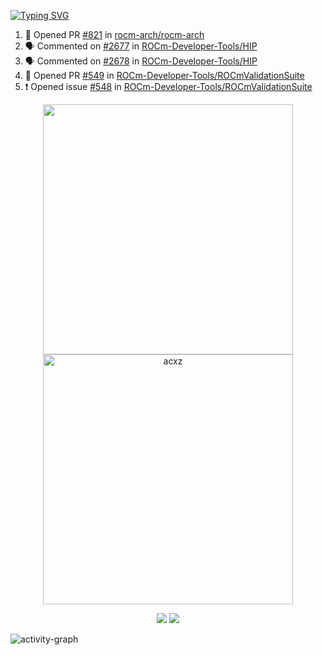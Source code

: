[![Typing SVG](https://readme-typing-svg.herokuapp.com?size=16&color=AFFFA3&multiline=true&height=75&lines=contributing+to+robotics%2Faerospace%2Fml%2Fgpu+software;packaging+it+for+archlinux;ricer)](https://git.io/typing-svg)

<!--START_SECTION:activity-->
1. 💪 Opened PR [#821](https://github.com/rocm-arch/rocm-arch/pull/821) in [rocm-arch/rocm-arch](https://github.com/rocm-arch/rocm-arch)
2. 🗣 Commented on [#2677](https://github.com/ROCm-Developer-Tools/HIP/issues/2677) in [ROCm-Developer-Tools/HIP](https://github.com/ROCm-Developer-Tools/HIP)
3. 🗣 Commented on [#2678](https://github.com/ROCm-Developer-Tools/HIP/issues/2678) in [ROCm-Developer-Tools/HIP](https://github.com/ROCm-Developer-Tools/HIP)
4. 💪 Opened PR [#549](https://github.com/ROCm-Developer-Tools/ROCmValidationSuite/pull/549) in [ROCm-Developer-Tools/ROCmValidationSuite](https://github.com/ROCm-Developer-Tools/ROCmValidationSuite)
5. ❗️ Opened issue [#548](https://github.com/ROCm-Developer-Tools/ROCmValidationSuite/issues/548) in [ROCm-Developer-Tools/ROCmValidationSuite](https://github.com/ROCm-Developer-Tools/ROCmValidationSuite)
<!--END_SECTION:activity-->

<p align="center">
  <img width="400em" src=https://github-readme-stats.vercel.app/api?username=acxz&include_all_commits=true&show_icons=true />
  <img width="400em" src="https://github-readme-streak-stats.herokuapp.com/?user=acxz&" alt="acxz" />
</p>

<p align="center">
  <img src=https://github-readme-stats.vercel.app/api/top-langs/?username=acxz&layout=compact />
  <img src=https://github-profile-trophy.vercel.app/?username=acxz&row=2&column=4 />
</p>

![activity-graph](https://activity-graph.herokuapp.com/graph?username=acxz&theme=aqua)
